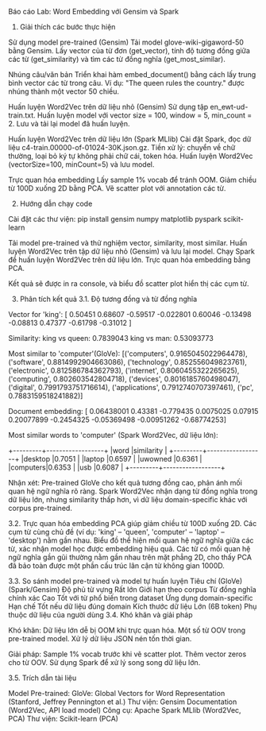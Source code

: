 Báo cáo Lab: Word Embedding với Gensim và Spark
1. Giải thích các bước thực hiện

  Sử dụng model pre-trained (Gensim)
    Tải model glove-wiki-gigaword-50 bằng Gensim.
    Lấy vector của từ đơn (get_vector), tính độ tương đồng giữa các từ (get_similarity) và tìm các từ đồng nghĩa (get_most_similar).

  Nhúng câu/văn bản
    Triển khai hàm embed_document() bằng cách lấy trung bình vector các từ trong câu.
    Ví dụ: "The queen rules the country." được nhúng thành một vector 50 chiều.

  Huấn luyện Word2Vec trên dữ liệu nhỏ (Gensim)
    Sử dụng tập en_ewt-ud-train.txt.
    Huấn luyện model với vector size = 100, window = 5, min_count = 2.
    Lưu và tải lại model đã huấn luyện.

  Huấn luyện Word2Vec trên dữ liệu lớn (Spark MLlib)
    Cài đặt Spark, đọc dữ liệu c4-train.00000-of-01024-30K.json.gz.
    Tiền xử lý: chuyển về chữ thường, loại bỏ ký tự không phải chữ cái, token hóa.
    Huấn luyện Word2Vec (vectorSize=100, minCount=5) và lưu model.

  Trực quan hóa embedding
    Lấy sample 1% vocab để tránh OOM.
    Giảm chiều từ 100D xuống 2D bằng PCA.
    Vẽ scatter plot với annotation các từ.

2. Hướng dẫn chạy code

Cài đặt các thư viện:
  pip install gensim numpy matplotlib pyspark scikit-learn

Tải model pre-trained và thử nghiệm vector, similarity, most similar.
Huấn luyện Word2Vec trên tập dữ liệu nhỏ (Gensim) và lưu lại model.
Chạy Spark để huấn luyện Word2Vec trên dữ liệu lớn.
Trực quan hóa embedding bằng PCA.

Kết quả sẽ được in ra console, và biểu đồ scatter plot hiển thị các cụm từ.

3. Phân tích kết quả
3.1. Độ tương đồng và từ đồng nghĩa

Vector for 'king':
[ 0.50451   0.68607  -0.59517  -0.022801  0.60046  -0.13498  -0.08813
  0.47377  -0.61798  -0.31012 ]

Similarity:
king vs queen: 0.7839043
king vs man: 0.53093773

Most similar to 'computer'(GloVe):
[('computers', 0.9165045022964478), ('software', 0.8814992904663086), ('technology', 0.852556049823761), ('electronic', 0.812586784362793), ('internet', 0.8060455322265625), ('computing', 0.802603542804718), ('devices', 0.8016185760498047), ('digital', 0.7991793751716614), ('applications', 0.7912740707397461), ('pc', 0.7883159518241882)]

Document embedding:
[ 0.06438001  0.43381    -0.779435    0.0075025   0.07915     0.20077899
 -0.2454325  -0.05369498 -0.00951262 -0.68774253]


Most similar words to 'computer' (Spark Word2Vec, dữ liệu lớn):

+---------+------------------+
|word     |similarity        |
+---------+------------------+
|desktop  |0.7051            |
|laptop   |0.6597            |
|uwowned  |0.6361            |
|computers|0.6353            |
|usb      |0.6087            |
+---------+------------------+


Nhận xét:
  Pre-trained GloVe cho kết quả tương đồng cao, phản ánh mối quan hệ ngữ nghĩa rõ ràng.
  Spark Word2Vec nhận dạng từ đồng nghĩa trong dữ liệu lớn, nhưng similarity thấp hơn, vì dữ liệu domain-specific khác với corpus pre-trained.

3.2. Trực quan hóa embedding
  PCA giúp giảm chiều từ 100D xuống 2D.
  Các cụm từ cùng chủ đề (ví dụ: 'king' – 'queen', 'computer' – 'laptop' – 'desktop') nằm gần nhau.
  Biểu đồ thể hiện mối quan hệ ngữ nghĩa giữa các từ, xác nhận model học được embedding hiệu quả.
  Các từ có mối quan hệ ngữ nghĩa gần gũi thường nằm gần nhau trên mặt phẳng 2D, cho thấy PCA đã bảo toàn được một phần cấu trúc lân cận từ không gian 1000D.
  
3.3. So sánh model pre-trained và model tự huấn luyện
  Tiêu chí                  	     (GloVe)	                   (Spark/Gensim)
  Độ phủ từ vựng              	  Rất lớn	                   Giới hạn theo corpus
  Từ đồng nghĩa chính xác	        Cao                 	Tốt với từ phổ biến trong dataset
  Ứng dụng domain-specific    	  Hạn chế                	Tốt nếu dữ liệu đúng domain
  Kích thước dữ liệu          	  Lớn (6B token)	       Phụ thuộc dữ liệu của người dùng
3.4. Khó khăn và giải pháp

Khó khăn:
  Dữ liệu lớn dễ bị OOM khi trực quan hóa.
  Một số từ OOV trong pre-trained model.
  Xử lý dữ liệu JSON nén tốn thời gian.

Giải pháp:
  Sample 1% vocab trước khi vẽ scatter plot.
  Thêm vector zeros cho từ OOV.
  Sử dụng Spark để xử lý song song dữ liệu lớn.

3.5. Trích dẫn tài liệu

  Model Pre-trained: GloVe: Global Vectors for Word Representation (Stanford, Jeffrey Pennington et al.)
  Thư viện: Gensim Documentation (Word2Vec, API load model)
  Công cụ: Apache Spark MLlib (Word2Vec, PCA)
  Thư viện: Scikit-learn (PCA)
